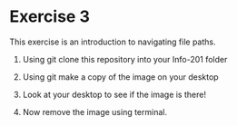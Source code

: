 # Exercise 3
This exercise is an introduction to navigating file paths.

1. Using git clone this repository into your Info-201 folder

2. Using git make a copy of the image on your desktop

3. Look at your desktop to see if the image is there!

4. Now remove the image using terminal.

